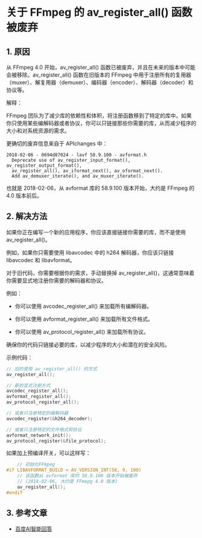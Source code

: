 # 关于 FFmpeg 的 av_register_all() 函数被废弃

## 1. 原因

从 FFmpeg 4.0 开始，av_register_all() 函数已被废弃，并且在未来的版本中可能会被移除。av_register_all() 函数在旧版本的 FFmpeg 中用于注册所有的复用器（muxer）、解复用器（demuxer）、编码器（encoder）、解码器（decoder）和协议等。

解释：

FFmpeg 团队为了减少库的依赖性和体积，将注册函数移到了特定的库中。如果你只使用某些编解码器或者协议，你可以只链接那些你需要的库，从而减少程序的大小和对系统资源的需求。

更确切的废弃信息来自于 APIchanges 中：

```text
2018-02-06 - 0694d87024 - lavf 58.9.100 - avformat.h
  Deprecate use of av_register_input_format(), av_register_output_format(),
  av_register_all(), av_iformat_next(), av_oformat_next().
  Add av_demuxer_iterate(), and av_muxer_iterate().
```

也就是 2018-02-06，从 avformat 库的 58.9.100 版本开始，大约是 FFmpeg 的 4.0 版本前后。

## 2. 解决方法

如果你正在编写一个新的应用程序，你应该直接链接你需要的库，而不是使用 av_register_all()。

例如，如果你只需要使用 libavcodec 中的 h264 解码器，你应该只链接 libavcodec 和 libavformat。

对于旧代码，你需要根据你的需求，手动替换掉 av_register_all()，这通常意味着你需要显式地注册你需要的解码器和协议。

例如：

- 你可以使用 avcodec_register_all() 来加载所有编解码器。

- 你可以使用 avformat_register_all() 来加载所有文件格式。

- 你可以使用 av_protocol_register_all() 来加载所有协议。

确保你的代码只链接必要的库，以减少程序的大小和潜在的安全风险。

示例代码：

```c
// 旧的使用 av_register_all() 的方式
av_register_all();

// 新的显式注册方式
avcodec_register_all();
avformat_register_all();
av_protocol_register_all();

// 或者只注册特定的编解码器
avcodec_register(&h264_decoder);

// 或者只注册特定的文件格式和协议
avformat_network_init();
av_protocol_register(&file_protocol);
```

如果加上预编译开关，可以这样写：

```c
    // 初始化FFmpeg
#if LIBAVFORMAT_BUILD < AV_VERSION_INT(58, 9, 100)
    // 该函数从 avformat 库的 58.9.100 版本开始被废弃
    // (2018-02-06, 大约是 FFmepg 4.0 版本)
    av_register_all();
#endif
```

## 3. 参考文章

- [百度AI智能回答](https://chat.baidu.com/)
